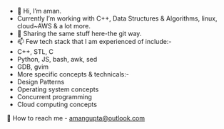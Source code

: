 - 👋 Hi, I’m aman. 
- Currently I’m working with C++, Data Structures & Algorithms, linux, cloud~AWS & a lot more.
- 🌱 Sharing the same stuff here-the git way.
- 📫 Few tech stack that I am experienced of include:-
- C++, STL, C
- Python, JS, bash, awk, sed
- GDB, gvim
- More specific concepts & technicals:-
- Design Patterns
- Operating system concepts
- Concurrent programming
- Cloud computing concepts



👀 How to reach me - amangupta@outlook.com
<!---
1aman1/1aman1 is a ✨ special ✨ repository because its `README.md` (this file) appears on your GitHub profile.
You can click the Preview link to take a look at your changes.
--->
